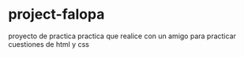 # project-falopa
proyecto de practica
practica que realice con un amigo para practicar cuestiones de html y css
